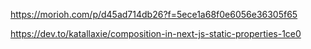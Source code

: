 https://morioh.com/p/d45ad714db26?f=5ece1a68f0e6056e36305f65

https://dev.to/katallaxie/composition-in-next-js-static-properties-1ce0
